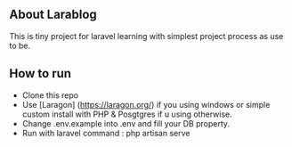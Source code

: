 

## About Larablog

This is tiny project for  laravel learning with simplest project process as use to be.


## How to run

- Clone this repo
- Use [Laragon] (https://laragon.org/) if you using windows or simple custom install with PHP & Posgtgres if u using otherwise.
- Change .env.example into .env and fill your DB property.
- Run with laravel command : php artisan serve
